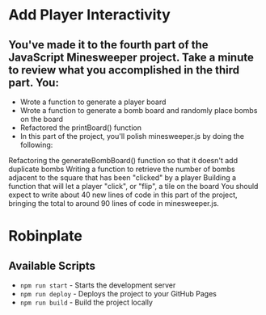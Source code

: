 
# Add Player Interactivity
## You've made it to the fourth part of the JavaScript Minesweeper project. Take a minute to review what you accomplished in the third part. You:

- Wrote a function to generate a player board
- Wrote a function to generate a bomb board and randomly place bombs on the board
- Refactored the printBoard() function
- In this part of the project, you'll polish minesweeper.js by doing the following:

Refactoring the generateBombBoard() function so that it doesn't add duplicate bombs
Writing a function to retrieve the number of bombs adjacent to the square that has been "clicked" by a player
Building a function that will let a player "click", or "flip", a tile on the board
You should expect to write about 40 new lines of code in this part of the project, bringing the total to around 90 lines of code in minesweeper.js.









# Robinplate

## Available Scripts

- `npm run start` - Starts the development server
- `npm run deploy` - Deploys the project to your GitHub Pages
- `npm run build` - Build the project locally
